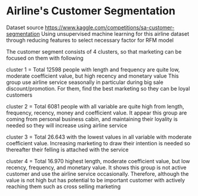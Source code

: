 # Airline's Customer Segmentation

Dataset source https://www.kaggle.com/competitions/sa-customer-segmentation 
Using unsupervised machine learning for this airline dataset through reducing features to select necessary factor for RFM model 

The customer segment consists of 4 clusters, so that marketing can be focused on them with following 

cluster 1 = Total 12598 people with length and frequency are quite low, moderate coefficient value, but high recency and monetary value This group use airline service seasonally in particular during big sale discount/promotion. For them, find the best marketing so they can be loyal customers

cluster 2 = Total 6081 people with all variable are quite high from length, frequency, recency, money and coefficient value. It appear this group are coming from personal business cabin, and maintaining their loyality is needed so they will increase using airline service

cluster 3 = Total 26.643 with the lowest values in all variable with moderate coefficient value. Increasing marketing to draw their intention is needed so thereafter their felling is attached with the service

cluster 4 = Total 16.970 highest length, moderate coefficient value, but low recency, frequency, and monetary value. It shows this group is not active customer and use the airline service occasionally. Therefore, although the value is not high but has potential to be important customer with actively reaching them such as cross selling marketing
